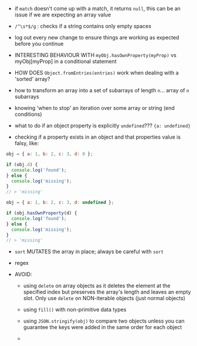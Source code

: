 - if `match` doesn't come up with a match, it returns `null`, this can be an issue if we are expecting an array value

- `/^\s*$/g` : checks if a string contains only empty spaces

- log out every new change to ensure things are working as expected before you continue

- INTERESTING BEHAVIOUR WITH `myObj.hasOwnProperty(myProp)` vs myObj[myProp] in a conditional statement

- HOW DOES `Object.fromEntries(entries)` work when dealing with a 'sorted' array?

- how to transform an array into a set of subarrays of length `n`... array of `n` subarrays

- knowing 'when to stop' an iteration over some array or string (end conditions)

- what to do if an object property is explicitly `undefined`??? `{a: undefined}`

- checking if a property exists in an object and that properties value is falsy, like:
``` javascript
obj = { a: 1, b: 2, c: 3, d: 0 };

if (obj.d) {
  console.log('found');
} else {
  console.log('missing');
}
// > 'missing'
```

``` javascript
obj = { a: 1, b: 2, c: 3, d: undefined };

if (obj.hasOwnProperty(d) {
  console.log('found');
} else {
  console.log('missing');
}
// > 'missing'
```

- `sort` MUTATES the array in place; always be careful with `sort`

- regex




- AVOID:
  - using `delete` on array objects as it deletes the element at the specified index but preserves the array's length and leaves an empty slot.  Only use `delete` on NON-iterable objects (just normal objects)

  - using `fill()` with non-primitive data types

  - using `JSON.stringify(obj)` to compare two objects unless you can guarantee the keys were added in the same order for each object

  -